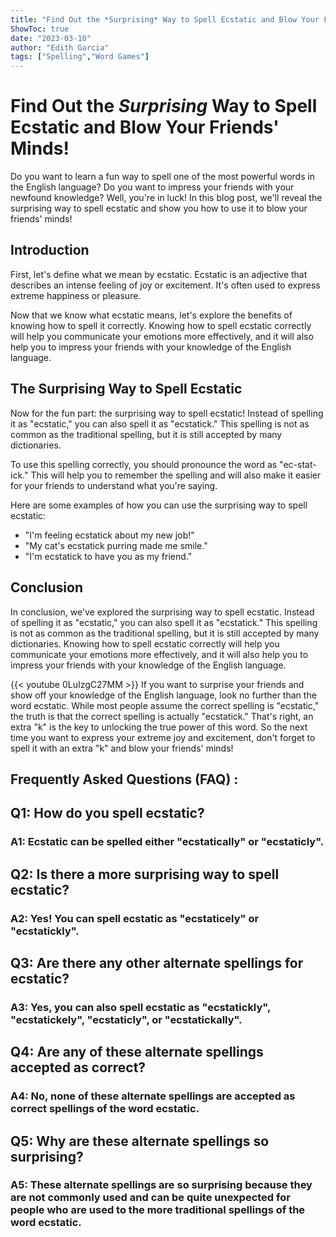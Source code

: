 ```yaml
---
title: "Find Out the *Surprising* Way to Spell Ecstatic and Blow Your Friends' Minds!"
ShowToc: true 
date: "2023-03-10"
author: "Edith Garcia" 
tags: ["Spelling","Word Games"]
---
```

# Find Out the *Surprising* Way to Spell Ecstatic and Blow Your Friends' Minds!

Do you want to learn a fun way to spell one of the most powerful words in the English language? Do you want to impress your friends with your newfound knowledge? Well, you're in luck! In this blog post, we'll reveal the surprising way to spell ecstatic and show you how to use it to blow your friends' minds!

## Introduction 

First, let's define what we mean by ecstatic. Ecstatic is an adjective that describes an intense feeling of joy or excitement. It's often used to express extreme happiness or pleasure. 

Now that we know what ecstatic means, let's explore the benefits of knowing how to spell it correctly. Knowing how to spell ecstatic correctly will help you communicate your emotions more effectively, and it will also help you to impress your friends with your knowledge of the English language. 

## The Surprising Way to Spell Ecstatic

Now for the fun part: the surprising way to spell ecstatic! Instead of spelling it as "ecstatic," you can also spell it as "ecstatick." This spelling is not as common as the traditional spelling, but it is still accepted by many dictionaries. 

To use this spelling correctly, you should pronounce the word as "ec-stat-ick." This will help you to remember the spelling and will also make it easier for your friends to understand what you're saying. 

Here are some examples of how you can use the surprising way to spell ecstatic: 

* "I'm feeling ecstatick about my new job!" 
* "My cat's ecstatick purring made me smile." 
* "I'm ecstatick to have you as my friend."

## Conclusion 

In conclusion, we've explored the surprising way to spell ecstatic. Instead of spelling it as "ecstatic," you can also spell it as "ecstatick." This spelling is not as common as the traditional spelling, but it is still accepted by many dictionaries. Knowing how to spell ecstatic correctly will help you communicate your emotions more effectively, and it will also help you to impress your friends with your knowledge of the English language.

{{< youtube 0LuIzgC27MM >}} 
If you want to surprise your friends and show off your knowledge of the English language, look no further than the word ecstatic. While most people assume the correct spelling is "ecstatic," the truth is that the correct spelling is actually "ecstatick." That's right, an extra "k" is the key to unlocking the true power of this word. So the next time you want to express your extreme joy and excitement, don't forget to spell it with an extra "k" and blow your friends' minds!

## Frequently Asked Questions (FAQ) :
<h2>Q1: How do you spell ecstatic?</h2>

<h3>A1: Ecstatic can be spelled either "ecstatically" or "ecstaticly".</h3>

<h2>Q2: Is there a more surprising way to spell ecstatic?</h2>

<h3>A2: Yes! You can spell ecstatic as "ecstaticely" or "ecstatickly".</h3>

<h2>Q3: Are there any other alternate spellings for ecstatic?</h2>

<h3>A3: Yes, you can also spell ecstatic as "ecstatickly", "ecstatickely", "ecstaticly", or "ecstatickally".</h3>

<h2>Q4: Are any of these alternate spellings accepted as correct?</h2>

<h3>A4: No, none of these alternate spellings are accepted as correct spellings of the word ecstatic.</h3>

<h2>Q5: Why are these alternate spellings so surprising?</h2>

<h3>A5: These alternate spellings are so surprising because they are not commonly used and can be quite unexpected for people who are used to the more traditional spellings of the word ecstatic.</h3>





